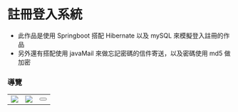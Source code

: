 # 註冊登入系統

- 此作品是使用 Springboot 搭配 Hibernate 以及 mySQL 來模擬登入註冊的作品
- 另外還有搭配使用 javaMail 來做忘記密碼的信件寄送，以及密碼使用 md5 做加密

### 導覽
<head>
    <link rel="stylesheet" href="https://cdn.jsdelivr.net/npm/bootstrap@5.3.1/dist/css/bootstrap.min.css">
</head>
<body>
<table>
    <tbody>
        <tr>
            <td>
                <img src="https://images.unsplash.com/photo-1607604276583-eef5d076aa5f?ixlib=rb-4.0.3&ixid=MnwxMjA3fDB8MHxwaG90by1wYWdlfHx8fGVufDB8fHx8&auto=format&fit=crop&w=1074&q=80">
            </td>
            <td>
                <img src="https://images.unsplash.com/photo-1581833971358-2c8b550f87b3?ixlib=rb-4.0.3&ixid=MnwxMjA3fDB8MHxwaG90by1wYWdlfHx8fGVufDB8fHx8&auto=format&fit=crop&w=1171&q=80">
            </td>
            <td><button class="btn btn-danger"></button></td>
        </tr>
    </tbody>
</table>
<script src="https://cdn.jsdelivr.net/npm/bootstrap@5.3.1/dist/js/bootstrap.bundle.min.js"></script>
</body>
